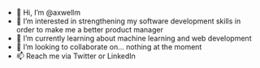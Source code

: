 - 👋 Hi, I’m @axwellm
- 👀 I’m interested in strengthening my software development skills in order to make me a better product manager
- 🌱 I’m currently learning about machine learning and web development
- 💞️ I’m looking to collaborate on... nothing at the moment
- 📫 Reach me via Twitter or LinkedIn

<!---
axwellm/axwellm is a ✨ special ✨ repository because its `README.md` (this file) appears on your GitHub profile.
You can click the Preview link to take a look at your changes.
--->
